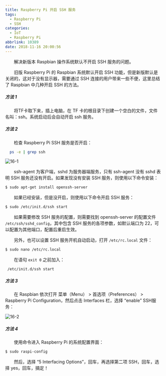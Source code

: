 ```yaml
---
title: Raspberry Pi 开启 SSH 服务
tags:
  - Raspberry Pi
  - SSH
categories:
  - IoT
  - Raspberry Pi
abbrlink: 10389
date: 2018-11-16 20:00:56
---
```


　　解决新版本 Raspbian 操作系统默认不开启 SSH 服务的问题。

<!--more-->

　　旧版 Raspberry Pi 的 Raspbian 系统默认开启 SSH 功能，但是新版默认是关闭的，这对于没有显示器，需要通过 SSH 连接的用户带来一些不便，这里总结了 Raspbian 中几种开启 SSH 的方法。

##### 方法 1

　　将TF卡取下来，插上电脑，在  TF 卡的根目录下创建一个空白的文件，文件名叫：ssh。系统启动后会自动开启 ssh 服务。

##### 方法 2

　　检查 Raspberry Pi SSH 服务是否开启：

```bash
  ps -e | grep ssh
```

![16-1](http://fzy-blog.oss-cn-shenzhen.aliyuncs.com/2018/11/16-1.png)

　　ssh-agent 为客户端，sshd 为服务器端服务，只有 ssh-agent 没有 sshd 表明 SSH 服务还没有开启。如果发现没有安装 SSH 服务，则使用以下命令安装：

```bash
$ sudo apt-get install openssh-server
```

　　如果已经安装，但是没开启，则使用以下命令开启 SSH 服务：

```bash
$ sudo /etc/init.d/ssh start
```

　　如果需要修改 SSH 服务的配置，则需要找到 openssh-server 的配置文件 `/etc/ssh/sshd_config`，其中包含 SSH 服务的各项参数，如默认端口为 22，可以配置为其他端口，配置后重启生效。

　　另外，也可以设置 SSH 服务开机自动启动，打开 `/etc/rc.local` 文件：

```bash
$ sudo nano /etc/rc.local
```

　　在语句 `exit 0` 之前加入：

```
 /etc/init.d/ssh start
```

##### 方法 3

　　在 Raspbian 依次打开 菜单（Menu） > 首选项（Preferences） > Raspberry Pi Configuration，然后点击 Interfaces 栏，选择 “enable” SSH服务：

![16-2](http://fzy-blog.oss-cn-shenzhen.aliyuncs.com/2018/11/16-2.png)

##### 方法 4

　　使用命令进入 Raspberry Pi 的系统配置界面：

```bash
$ sudo raspi-config
```

　　然后，选择 “5 Interfacing Options”，回车，再选择第二项 SSH，回车，选择 yes，回车，搞定！







